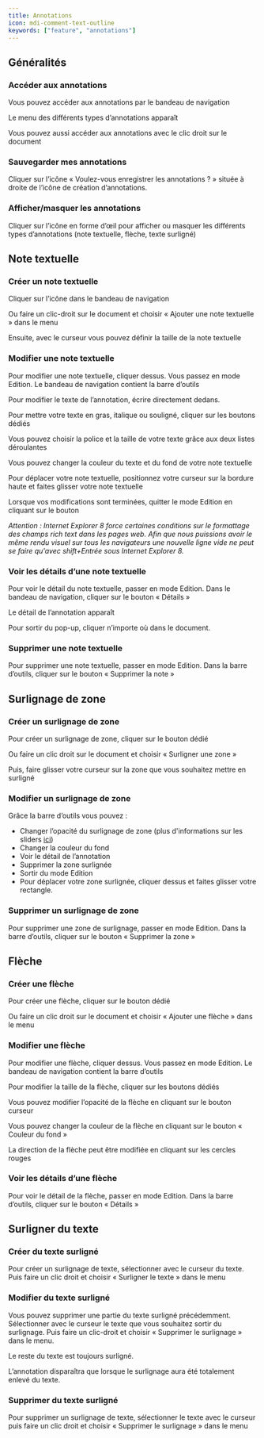 ```yaml
---
title: Annotations
icon: mdi-comment-text-outline
keywords: ["feature", "annotations"]
---
```

## Généralités

### Accéder aux annotations

Vous pouvez accéder aux annotations par le bandeau de navigation


Le menu des différents types d’annotations apparaît


Vous pouvez aussi accéder aux annotations avec le clic droit sur le
document


### Sauvegarder mes annotations

Cliquer sur l’icône « Voulez-vous enregistrer les annotations ? » située
à droite de l’icône de création d’annotations.


### Afficher/masquer les annotations

Cliquer sur l’icône en forme d’œil pour afficher ou masquer les
différents types d’annotations (note textuelle, flèche, texte surligné)


## Note textuelle

### Créer un note textuelle

Cliquer sur l’icône dans le bandeau de navigation


Ou faire un clic-droit sur le document et choisir « Ajouter une note
textuelle » dans le menu


Ensuite, avec le curseur vous pouvez définir la taille de la note
textuelle


### Modifier une note textuelle

Pour modifier une note textuelle, cliquer dessus. Vous passez en mode
Edition. Le bandeau de navigation contient la barre d’outils


Pour modifier le texte de l’annotation, écrire directement dedans.

Pour mettre votre texte en gras, italique ou souligné, cliquer sur les
boutons dédiés


Vous pouvez choisir la police et la taille de votre texte grâce aux deux
listes déroulantes


Vous pouvez changer la couleur du texte et du fond de votre note
textuelle


Pour déplacer votre note textuelle, positionnez votre curseur sur la
bordure haute et faites glisser votre note textuelle


Lorsque vos modifications sont terminées, quitter le mode Edition en
cliquant sur le bouton


*Attention : Internet Explorer 8 force certaines conditions sur le
formattage des champs rich text dans les pages web. Afin que nous
puissions avoir le même rendu visuel sur tous les navigateurs une
nouvelle ligne vide ne peut se faire qu'avec shift+Entrée sous Internet
Explorer 8.*

### Voir les détails d’une note textuelle

Pour voir le détail du note textuelle, passer en mode Edition. Dans le
bandeau de navigation, cliquer sur le bouton « Détails »


Le détail de l’annotation apparaît


Pour sortir du pop-up, cliquer n’importe où dans le document.

### Supprimer une note textuelle

Pour supprimer une note textuelle, passer en mode Edition. Dans la barre
d’outils, cliquer sur le bouton « Supprimer la note »


## Surlignage de zone

### Créer un surlignage de zone

Pour créer un surlignage de zone, cliquer sur le bouton dédié


Ou faire un clic droit sur le document et choisir « Surligner une zone »


Puis, faire glisser votre curseur sur la zone que vous souhaitez mettre
en surligné


### Modifier un surlignage de zone


Grâce la barre d’outils vous pouvez :

- Changer l’opacité du surlignage de zone (plus d'informations sur les sliders [ici](/feature/sliders/))
- Changer la couleur du fond
- Voir le détail de l’annotation
- Supprimer la zone surlignée
- Sortir du mode Edition
- Pour déplacer votre zone surlignée, cliquer dessus et faites glisser
  votre rectangle.

### Supprimer un surlignage de zone

Pour supprimer une zone de surlignage, passer en mode Edition. Dans la
barre d’outils, cliquer sur le bouton « Supprimer la zone »


## Flèche

### Créer une flèche

Pour créer une flèche, cliquer sur le bouton dédié


Ou faire un clic droit sur le document et choisir « Ajouter une flèche »
dans le menu


### Modifier une flèche

Pour modifier une flèche, cliquer dessus. Vous passez en mode Edition.
Le bandeau de navigation contient la barre d’outils


Pour modifier la taille de la flèche, cliquer sur les boutons dédiés


Vous pouvez modifier l’opacité de la flèche en cliquant sur le bouton
curseur


Vous pouvez changer la couleur de la flèche en cliquant sur le bouton «
Couleur du fond »


La direction de la flèche peut être modifiée en cliquant sur les cercles
rouges


### Voir les détails d’une flèche

Pour voir le détail de la flèche, passer en mode Edition. Dans la barre
d’outils, cliquer sur le bouton « Détails »


## Surligner du texte

### Créer du texte surligné

Pour créer un surlignage de texte, sélectionner avec le curseur du
texte. Puis faire un clic droit et choisir « Surligner le texte » dans
le menu


### Modifier du texte surligné

Vous pouvez supprimer une partie du texte surligné précédemment.
Sélectionner avec le curseur le texte que vous souhaitez sortir du
surlignage. Puis faire un clic-droit et choisir « Supprimer le
surlignage » dans le menu.


Le reste du texte est toujours surligné.


L’annotation disparaîtra que lorsque le surlignage aura été totalement
enlevé du texte.

### Supprimer du texte surligné

Pour supprimer un surlignage de texte, sélectionner le texte avec le
curseur puis faire un clic droit et choisir « Supprimer le surlignage »
dans le menu


